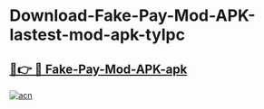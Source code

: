 # Download-Fake-Pay-Mod-APK-lastest-mod-apk-tylpc

<h2><a href="https://apkcomod.com?title=Fake-Pay-Mod-APK">🔗👉 🔴 Fake-Pay-Mod-APK-apk </a></h2>

[![acn](https://github.com/user-attachments/assets/0f9c940e-d8b0-45ae-aac7-cd30a18b3e1c)](https://apkcomod.com?title=Fake-Pay-Mod-APK)
